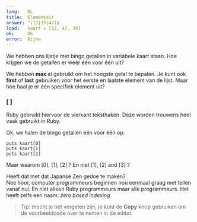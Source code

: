 ```yaml
---
lang:   NL
title:  Elementair
answer: ^(12|35|47)$
load:   kaart = [12, 47, 35]
ok:     Ok
error:  Bijna
---
```



We hebben ons lijstje met bingo getallen in variabele kaart staan. Hoe krijgen we
de getallen er weer één voor één uit?

We hebben __max__ al gebruikt om het hoogste getal te bepalen. Je kunt ook __first__
of __last__ gebruiken voor het eerste en laatste element van de lijst.
Maar hoe haal je er één specifiek element uit?

### [ ]
Ruby gebruikt hiervoor de vierkant teksthaken.
Deze worden trouwens heel vaak gebruikt in Ruby.

Ok, we halen de bingo getallen één voor één op:

    puts kaart[0]
    puts kaart[1]
    puts kaart[2]

Maar waarom [0], [1], [2] ? En niet [1], [2] and [3] ?

Heeft dat met dat Japanse Zen gedoe te maken?  
Nee hoor, computer programmeurs beginnen nou eenmaal graag met tellen vanaf
nul. En niet alleen Ruby programmeurs maar alle programmeurs. Het heeft
zelfs een naam: _zero based indexing_.

> Tip: mocht je het vergeten zijn, je kunt de __Copy__ knop gebruiken om de
> voorbeeldcode over te nemen in de editor.
